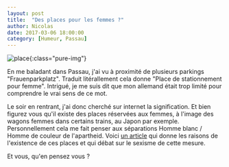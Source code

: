 ```yaml
---
layout: post
title:  "Des places pour les femmes ?"
author: Nicolas
date: 2017-03-06 18:00:00
category: [Humeur, Passau]
---
```

![place]({{site.url}}/img/place_femme.jpg){:class="pure-img"}

En me baladant dans Passau, j'ai vu à proximité de plusieurs parkings "Frauenparkplatz".
Traduit litérallement cela donne "Place de stationnement pour femme". Intrigué, je me
suis dit que mon allemand était trop limité pour comprendre le vrai sens de ce mot.

Le soir en rentrant, j'ai donc cherché sur internet la signification. Et bien figurez
vous qu'il existe des places réservées aux femmes, à l'image des wagons femmes dans
certains trains, au Japon par exemple. Personnellement cela me fait penser aux
séparations Homme blanc / Homme de couleur de l'apartheid. Voici [un article](http://leidenlawblog.nl/articles/the-frauenparkplatz-sexism-or-safety "texte pour le titre, facultatif") qui donne
les raisons de l'existence de ces places et qui débat sur le sexisme de cette mesure.

Et vous, qu'en pensez vous ?



